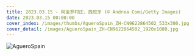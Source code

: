 ```yaml
---
title: 2023.03.15 - 阿圭罗村庄，西班牙 (© Andrea Comi/Getty Images)
date: 2023.03.15 00:00:00
cover_index: /images/thumbs/AgueroSpain_ZH-CN9622864502_533x300.jpg
cover_detail: /images/AgueroSpain_ZH-CN9622864502_1920x1080.jpg
---
```


![AgueroSpain](/images/AgueroSpain_ZH-CN9622864502_1920x1080.jpg)
